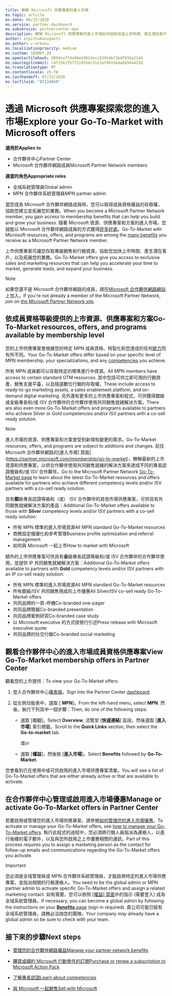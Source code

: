 ```yaml
---
title: 瞭解 Microsoft 供應專案的進入市場
ms.topic: article
ms.date: 06/15/2020
ms.service: partner-dashboard
ms.subservice: partnercenter-mpn
description: 瞭解 Microsoft 供應專案的進入市場如何協助加速上市時間、產生潛在客戶，以及拓展您的業務。
author: arpithakanuganti
ms.author: v-arkanu
ms.localizationpriority: medium
ms.custom: SEOMAY.20
ms.openlocfilehash: d09dce7f4a80ed3014ecc8345d6f2bdf93da214d
ms.sourcegitcommit: c4f2561fb7f224554c31e3af491de4ad65644158
ms.translationtype: MT
ms.contentlocale: zh-TW
ms.lasthandoff: 07/23/2020
ms.locfileid: "87114650"
---
```

# <a name="explore-your-go-to-market-with-microsoft-offers"></a><span data-ttu-id="d76c0-103">透過 Microsoft 供應專案探索您的進入市場</span><span class="sxs-lookup"><span data-stu-id="d76c0-103">Explore your Go-To-Market with Microsoft offers</span></span>

<span data-ttu-id="d76c0-104">**適用於**</span><span class="sxs-lookup"><span data-stu-id="d76c0-104">**Applies to**</span></span>

- <span data-ttu-id="d76c0-105">合作夥伴中心</span><span class="sxs-lookup"><span data-stu-id="d76c0-105">Partner Center</span></span>
- <span data-ttu-id="d76c0-106">Microsoft 合作夥伴網路成員</span><span class="sxs-lookup"><span data-stu-id="d76c0-106">Microsoft Partner Network members</span></span>

<span data-ttu-id="d76c0-107">**適當的角色**</span><span class="sxs-lookup"><span data-stu-id="d76c0-107">**Appropriate roles**</span></span>

- <span data-ttu-id="d76c0-108">全域系統管理員</span><span class="sxs-lookup"><span data-stu-id="d76c0-108">Global admin</span></span>
- <span data-ttu-id="d76c0-109">MPN 合作夥伴系統管理員</span><span class="sxs-lookup"><span data-stu-id="d76c0-109">MPN partner admin</span></span>

<span data-ttu-id="d76c0-110">當您成為 Microsoft 合作夥伴網路成員時，您可以取得成員資格權益的存取權，協助您建立並拓展您的業務。</span><span class="sxs-lookup"><span data-stu-id="d76c0-110">When you become a Microsoft Partner Network member, you gain access to membership benefits that can help you build and grow your business.</span></span> <span data-ttu-id="d76c0-111">隨著 Microsoft 資源、供應專案和方案的進入市場，您就能以 Microsoft 合作夥伴網路成員的方式獲得[許多好處](https://partner.microsoft.com/manage-your-partner-network-benefits)。</span><span class="sxs-lookup"><span data-stu-id="d76c0-111">Go-To-Market with Microsoft resources, offers, and programs are among the [many benefits](https://partner.microsoft.com/manage-your-partner-network-benefits) you receive as a Microsoft Partner Network member.</span></span>

<span data-ttu-id="d76c0-112">上市供應專案可讓您存取專屬銷售和行銷資源，協助您加快上市時間、產生潛在客戶，以及拓展您的業務。</span><span class="sxs-lookup"><span data-stu-id="d76c0-112">Go-To-Market offers give you access to exclusive sales and marketing resources that can help you accelerate your time to market, generate leads, and expand your business.</span></span>

>[!NOTE]
><span data-ttu-id="d76c0-113">如果您還不是 Microsoft 合作夥伴網路的成員，請在[Microsoft 合作夥伴網路網站](https://partner.microsoft.com/membership)上加入。</span><span class="sxs-lookup"><span data-stu-id="d76c0-113">If you're not already a member of the Microsoft Partner Network, join on [the Microsoft Partner Network site](https://partner.microsoft.com/membership).</span></span>

## <a name="go-to-market-resources-offers-and-programs-available-by-membership-level"></a><span data-ttu-id="d76c0-114">依成員資格等級提供的上市資源、供應專案和方案</span><span class="sxs-lookup"><span data-stu-id="d76c0-114">Go-To-Market resources, offers, and programs available by membership level</span></span>

<span data-ttu-id="d76c0-115">您的上市供應專案會根據您的特定 MPN 成員資格、特製化和您達成的任何[能力](learn-about-competencies.md)而有所不同。</span><span class="sxs-lookup"><span data-stu-id="d76c0-115">Your Go-To-Market offers differ based on your specific level of MPN membership, your specializations, and any [competencies](learn-about-competencies.md) you achieve.</span></span>

<span data-ttu-id="d76c0-116">所有 MPN 成員都可以存取特定的標準進行中資源。</span><span class="sxs-lookup"><span data-stu-id="d76c0-116">All MPN members have access to certain standard GTM resources.</span></span> <span data-ttu-id="d76c0-117">其中包括可供立即可用的行銷資產、銷售支援平臺，以及隨選數位行銷的存取權。</span><span class="sxs-lookup"><span data-stu-id="d76c0-117">These include access to ready-to-go marketing assets, a sales enablement platform, and on-demand digital marketing.</span></span> <span data-ttu-id="d76c0-118">另外還有更多的上市供應專案和程式，可供獲得銀級或金級專長和/或 ISV 合作夥伴的合作夥伴使用共同銷售就緒解決方案。</span><span class="sxs-lookup"><span data-stu-id="d76c0-118">There are also even more Go-To-Market offers and programs available to partners who achieve Silver or Gold competencies and/or ISV partners with a co-sell ready solution.</span></span>

>[!NOTE]
><span data-ttu-id="d76c0-119">進入市場的資源、供應專案和方案會受到新增和變更的需求。</span><span class="sxs-lookup"><span data-stu-id="d76c0-119">Go-To-Market resources, offers, and programs are subject to additions and changes.</span></span> <span data-ttu-id="d76c0-120">前往 Microsoft 合作夥伴網路的[進入市場] 頁面](https://partner.microsoft.com/membership/go-to-market)，瞭解最新的上市資源和供應專案，以供合作夥伴使用共同銷售就緒的解決方案來達成不同的專長認證層級和/或 ISV 合作夥伴。</span><span class="sxs-lookup"><span data-stu-id="d76c0-120">Go to the Microsoft Partner Network [Go-To-Market page](https://partner.microsoft.com/membership/go-to-market) to learn about the latest Go-To-Market resources and offers available for partners who achieve different competency levels and/or ISV partners with a co-sell ready solution.</span></span>

<span data-ttu-id="d76c0-121">具有**銀**級專長認證等級和（或） ISV 合作夥伴的其他市場供應專案，可供具有共同銷售就緒解決方案的產品：</span><span class="sxs-lookup"><span data-stu-id="d76c0-121">Additional Go-To-Market offers available to those with **Silver** competency levels and/or ISV partners with a co-sell ready solution:</span></span>

- <span data-ttu-id="d76c0-122">所有 MPN 標準的進入市場資源</span><span class="sxs-lookup"><span data-stu-id="d76c0-122">All MPN standard Go-To-Market resources</span></span>
- <span data-ttu-id="d76c0-123">商務設定檔優化和參考管理</span><span class="sxs-lookup"><span data-stu-id="d76c0-123">Business profile optimization and referral management</span></span>
- <span data-ttu-id="d76c0-124">如何與 Microsoft 一起上市</span><span class="sxs-lookup"><span data-stu-id="d76c0-124">How to market with Microsoft</span></span>

<span data-ttu-id="d76c0-125">額外的上市供應專案可供具有**金**級專長認證等級和/或 ISV 合作夥伴的合作夥伴使用，並提供 IP 共同銷售就緒解決方案：</span><span class="sxs-lookup"><span data-stu-id="d76c0-125">Additional Go-To-Market offers available to partners with **Gold** competency levels and/or ISV partners with an IP co-sell ready solution:</span></span>

- <span data-ttu-id="d76c0-126">所有 MPN 標準的進入市場資源</span><span class="sxs-lookup"><span data-stu-id="d76c0-126">All MPN standard Go-To-Market resources</span></span>
- <span data-ttu-id="d76c0-127">所有銀級/ISV 共同銷售現成的上市優惠</span><span class="sxs-lookup"><span data-stu-id="d76c0-127">All Silver/ISV co-sell ready Go-To-Market offers</span></span>
- <span data-ttu-id="d76c0-128">共同品牌的一頁-呼機</span><span class="sxs-lookup"><span data-stu-id="d76c0-128">Co-branded one-pager</span></span>
- <span data-ttu-id="d76c0-129">共同品牌簡報</span><span class="sxs-lookup"><span data-stu-id="d76c0-129">Co-branded presentation</span></span>
- <span data-ttu-id="d76c0-130">共同品牌案例研究</span><span class="sxs-lookup"><span data-stu-id="d76c0-130">Co-branded case study</span></span>
- <span data-ttu-id="d76c0-131">以 Microsoft executive 的方式按發行引述</span><span class="sxs-lookup"><span data-stu-id="d76c0-131">Press release with Microsoft executive quote</span></span>
- <span data-ttu-id="d76c0-132">共同品牌的社交行銷</span><span class="sxs-lookup"><span data-stu-id="d76c0-132">Co-branded social marketing</span></span>

## <a name="view-go-to-market-membership-offers-in-partner-center"></a><span data-ttu-id="d76c0-133">觀看合作夥伴中心的進入市場成員資格供應專案</span><span class="sxs-lookup"><span data-stu-id="d76c0-133">View Go-To-Market membership offers in Partner Center</span></span>

<span data-ttu-id="d76c0-134">觀看您的上市提供：</span><span class="sxs-lookup"><span data-stu-id="d76c0-134">To view your Go-To-Market offers:</span></span>

1. <span data-ttu-id="d76c0-135">登入合作夥伴中心[儀表板](https://partner.microsoft.com/dashboard)。</span><span class="sxs-lookup"><span data-stu-id="d76c0-135">Sign into the Partner Center [dashboard](https://partner.microsoft.com/dashboard).</span></span>

2. <span data-ttu-id="d76c0-136">從左側功能表中，選取 [ **MPN**]。</span><span class="sxs-lookup"><span data-stu-id="d76c0-136">From the left-hand menu, select **MPN**.</span></span> <span data-ttu-id="d76c0-137">然後，執行下列其中一個步驟：</span><span class="sxs-lookup"><span data-stu-id="d76c0-137">Then, do one of the following steps:</span></span>

   - <span data-ttu-id="d76c0-138">選取 [概觀]。</span><span class="sxs-lookup"><span data-stu-id="d76c0-138">Select **Overview**.</span></span> <span data-ttu-id="d76c0-139">流覽至 [**快速連結**] 區段，然後選取 [**進入市場**] 索引標籤。</span><span class="sxs-lookup"><span data-stu-id="d76c0-139">Scroll to the **Quick Links** section, then select the **Go-to-market** tab.</span></span>

     <span data-ttu-id="d76c0-140">或</span><span class="sxs-lookup"><span data-stu-id="d76c0-140">or</span></span>

   - <span data-ttu-id="d76c0-141">選取 [**權益**]，然後按 [**進入市場**]。</span><span class="sxs-lookup"><span data-stu-id="d76c0-141">Select **Benefits** followed by **Go-To-Market**.</span></span>

<span data-ttu-id="d76c0-142">您會看到已在使用中或可供啟用的進入市場供應專案清單。</span><span class="sxs-lookup"><span data-stu-id="d76c0-142">You will see a list of Go-To-Market offers that are either already active or that are available to activate.</span></span>

## <a name="manage-or-activate-go-to-market-offers-in-partner-center"></a><span data-ttu-id="d76c0-143">在合作夥伴中心管理或啟用進入市場優惠</span><span class="sxs-lookup"><span data-stu-id="d76c0-143">Manage or activate Go-To-Market offers in Partner Center</span></span>

<span data-ttu-id="d76c0-144">若要啟用或管理您的進入市場供應專案，請參閱[如何管理您的進入市場優惠](manage-your-partner-network-benefits.md#manage-go-to-market-offers)。</span><span class="sxs-lookup"><span data-stu-id="d76c0-144">To activate or manage your Go-To-Market offers, see [how to manage your Go-To-Market offers](manage-your-partner-network-benefits.md#manage-go-to-market-offers).</span></span> <span data-ttu-id="d76c0-145">執行此程式的過程中，您必須將行銷人員指派為連絡人，以進行後續的電子郵件，以及與您所啟用之上市優惠相關的通訊。</span><span class="sxs-lookup"><span data-stu-id="d76c0-145">Part of this process requires you to assign a marketing person as the contact for follow-up emails and communications regarding the Go-To-Market offers you activate.</span></span>

>[!IMPORTANT]
><span data-ttu-id="d76c0-146">您必須是全域管理員或 MPN 合作夥伴系統管理員，才能啟用特定的進入市場供應專案，並指派相關的行銷連絡人。</span><span class="sxs-lookup"><span data-stu-id="d76c0-146">You need to be the global admin or MPN partner admin to activate specific Go-To-Market offers and assign a related marketing contact.</span></span> <span data-ttu-id="d76c0-147">如有需要，您可以依照 [[權益] 頁面](https://partnercenter.microsoft.com/pcv/partnership/benefits)中的指示 (需要登入) 成為全域系統管理員。</span><span class="sxs-lookup"><span data-stu-id="d76c0-147">If necessary, you can become a global admin by following the instructions on your [**Benefits** page](https://partnercenter.microsoft.com/pcv/partnership/benefits) (sign in required).</span></span> <span data-ttu-id="d76c0-148">貴公司可能已經有全域系統管理員，請務必洽詢您的團隊。</span><span class="sxs-lookup"><span data-stu-id="d76c0-148">Your company may already have a global admin so be sure to check with your team.</span></span>

## <a name="next-steps"></a><span data-ttu-id="d76c0-149">接下來的步驟</span><span class="sxs-lookup"><span data-stu-id="d76c0-149">Next steps</span></span>

- [<span data-ttu-id="d76c0-150">管理您的合作夥伴網路權益</span><span class="sxs-lookup"><span data-stu-id="d76c0-150">Manage your partner network benefits</span></span>](manage-your-partner-network-benefits.md)

- [<span data-ttu-id="d76c0-151">購買或續約 Microsoft 行動套件的訂閱</span><span class="sxs-lookup"><span data-stu-id="d76c0-151">Purchase or renew a subscription to Microsoft Action Pack</span></span>](mpn-get-action-pack.md)

- [<span data-ttu-id="d76c0-152">了解專長認證</span><span class="sxs-lookup"><span data-stu-id="d76c0-152">Learn about competencies</span></span>](learn-about-competencies.md)

- [<span data-ttu-id="d76c0-153">與 Microsoft 一起銷售</span><span class="sxs-lookup"><span data-stu-id="d76c0-153">Sell with Microsoft</span></span>](https://partner.microsoft.com/membership/sell-with-microsoft)
